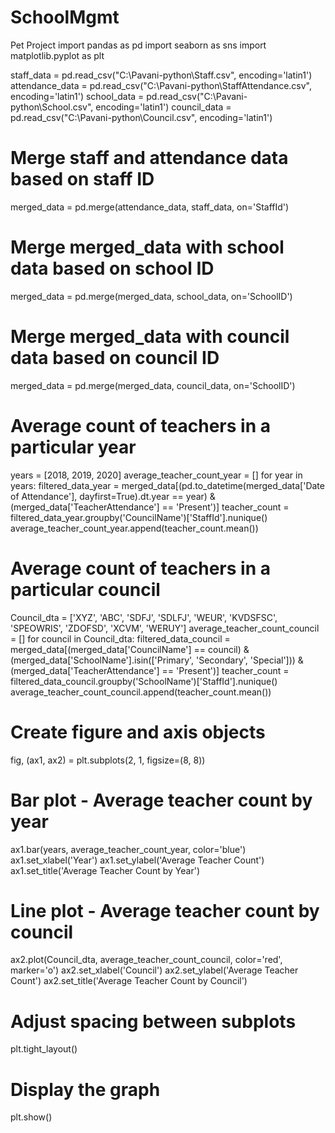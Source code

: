 # SchoolMgmt
Pet Project
import pandas as pd
import seaborn as sns
import matplotlib.pyplot as plt

staff_data = pd.read_csv("C:\Pavani-python\Staff.csv", encoding='latin1')
attendance_data = pd.read_csv("C:\Pavani-python\StaffAttendance.csv", encoding='latin1')
school_data = pd.read_csv("C:\Pavani-python\School.csv", encoding='latin1')
council_data = pd.read_csv("C:\Pavani-python\Council.csv", encoding='latin1')

# Merge staff and attendance data based on staff ID
merged_data = pd.merge(attendance_data, staff_data, on='StaffId')

# Merge merged_data with school data based on school ID
merged_data = pd.merge(merged_data, school_data, on='SchoolID')

# Merge merged_data with council data based on council ID
merged_data = pd.merge(merged_data, council_data, on='SchoolID')

# Average count of teachers in a particular year
years = [2018, 2019, 2020]
average_teacher_count_year = []
for year in years:
    filtered_data_year = merged_data[(pd.to_datetime(merged_data['Date of Attendance'], dayfirst=True).dt.year == year)
                                     & (merged_data['TeacherAttendance'] == 'Present')]
    teacher_count = filtered_data_year.groupby('CouncilName')['StaffId'].nunique()
    average_teacher_count_year.append(teacher_count.mean())

# Average count of teachers in a particular council
Council_dta = ['XYZ', 'ABC', 'SDFJ', 'SDLFJ', 'WEUR', 'KVDSFSC', 'SPEOWRIS', 'ZDOFSD', 'XCVM', 'WERUY']
average_teacher_count_council = []
for council in Council_dta:
    filtered_data_council = merged_data[(merged_data['CouncilName'] == council)
                                        & (merged_data['SchoolName'].isin(['Primary', 'Secondary', 'Special']))
                                        & (merged_data['TeacherAttendance'] == 'Present')]
    teacher_count = filtered_data_council.groupby('SchoolName')['StaffId'].nunique()
    average_teacher_count_council.append(teacher_count.mean())

# Create figure and axis objects
fig, (ax1, ax2) = plt.subplots(2, 1, figsize=(8, 8))

# Bar plot - Average teacher count by year
ax1.bar(years, average_teacher_count_year, color='blue')
ax1.set_xlabel('Year')
ax1.set_ylabel('Average Teacher Count')
ax1.set_title('Average Teacher Count by Year')

# Line plot - Average teacher count by council
ax2.plot(Council_dta, average_teacher_count_council, color='red', marker='o')
ax2.set_xlabel('Council')
ax2.set_ylabel('Average Teacher Count')
ax2.set_title('Average Teacher Count by Council')

# Adjust spacing between subplots
plt.tight_layout()

# Display the graph
plt.show()
